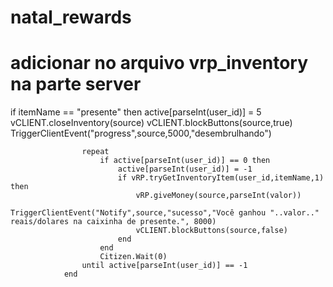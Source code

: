 # natal_rewards


# adicionar no arquivo vrp_inventory na parte server


if itemName == "presente" then
					active[parseInt(user_id)] = 5
					vCLIENT.closeInventory(source)
					vCLIENT.blockButtons(source,true)
					TriggerClientEvent("progress",source,5000,"desembrulhando")

					repeat
						if active[parseInt(user_id)] == 0 then
							active[parseInt(user_id)] = -1
							if vRP.tryGetInventoryItem(user_id,itemName,1) then
								vRP.giveMoney(source,parseInt(valor))
								TriggerClientEvent("Notify",source,"sucesso","Você ganhou "..valor.." reais/dolares na caixinha de presente.", 8000)
								vCLIENT.blockButtons(source,false)
							end
						end
						Citizen.Wait(0)
					until active[parseInt(user_id)] == -1
				end
